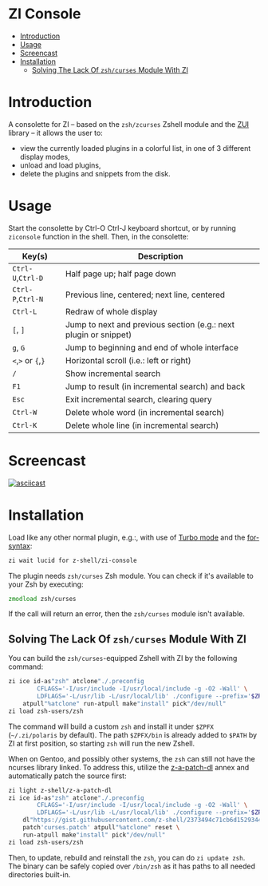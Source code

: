 <h1> ZI Console </h1>

- [Introduction](#introduction)
- [Usage](#usage)
- [Screencast](#screencast)
- [Installation](#installation)
  - [Solving The Lack Of `zsh/curses` Module With ZI](#solving-the-lack-of-zshcurses-module-with-zi)

# Introduction

A consolette for ZI – based on the `zsh/zcurses` Zshell module and the
[ZUI](https://github.com/z-shell/zui) library – it allows the user to:

- view the currently loaded plugins in a colorful list, in one of 3 different display modes,
- unload and load plugins,
- delete the plugins and snippets from the disk.

# Usage

Start the consolette by Ctrl-O Ctrl-J keyboard shortcut, or by running
`ziconsole` function in the shell. Then, in the consolette:

| Key(s)             | Description                                                      |
| ------------------ | ---------------------------------------------------------------- |
| `Ctrl-U`,`Ctrl-D`  | Half page up; half page down                                     |
| `Ctrl-P`,`Ctrl-N`  | Previous line, centered; next line, centered                     |
| `Ctrl-L`           | Redraw of whole display                                          |
| `[`, `]`           | Jump to next and previous section (e.g.: next plugin or snippet) |
| `g`, `G`           | Jump to beginning and end of whole interface                     |
| `<`,`>` or `{`,`}` | Horizontal scroll (i.e.: left or right)                          |
| `/`                | Show incremental search                                          |
| `F1`               | Jump to result (in incremental search) and back                  |
| `Esc`              | Exit incremental search, clearing query                          |
| `Ctrl-W`           | Delete whole word (in incremental search)                        |
| `Ctrl-K`           | Delete whole line (in incremental search)                        |

# Screencast

[![asciicast](https://asciinema.org/a/272994.svg)](https://asciinema.org/a/272994)

# Installation

Load like any other normal plugin, e.g.:, with use of [Turbo
mode](http://z-shell.github.io/zi/wiki/INTRODUCTION/#turbo_mode_zsh_62_53) and the
[for-syntax](http://z-shell.github.io/zi/wiki/For-Syntax/):

```zsh
zi wait lucid for z-shell/zi-console
```

The plugin needs `zsh/curses` Zsh module. You can check if it's available to
your Zsh by executing:

```zsh
zmodload zsh/curses
```

If the call will return an error, then the `zsh/curses` module isn't available.

## Solving The Lack Of `zsh/curses` Module With ZI

You can build the `zsh/curses`-equipped Zshell with ZI by the following
command:

```zsh
zi ice id-as"zsh" atclone"./.preconfig
        CFLAGS='-I/usr/include -I/usr/local/include -g -O2 -Wall' \
        LDFLAGS='-L/usr/lib -L/usr/local/lib' ./configure --prefix='$ZPFX'" \
    atpull"%atclone" run-atpull make"install" pick"/dev/null"
zi load zsh-users/zsh
```

The command will build a custom `zsh` and install it under `$ZPFX`
(`~/.zi/polaris` by default). The path `$ZPFX/bin` is already added to
`$PATH` by ZI at first position, so starting `zsh` will run the new Zshell.

When on Gentoo, and possibly other systems, the `zsh` can still not have the
ncurses library linked. To address this, utilize the
[z-a-patch-dl](https://github.com/z-shell/z-a-patch-dl) annex and
automatically patch the source first:

```zsh
zi light z-shell/z-a-patch-dl
zi ice id-as"zsh" atclone"./.preconfig
        CFLAGS='-I/usr/include -I/usr/local/include -g -O2 -Wall' \
        LDFLAGS='-L/usr/lib -L/usr/local/lib' ./configure --prefix='$ZPFX'" \
    dl"https://gist.githubusercontent.com/z-shell/2373494c71cb6d1529344a2ed1a64b03/raw -> curses.patch" \
    patch'curses.patch' atpull"%atclone" reset \
    run-atpull make"install" pick"/dev/null"
zi load zsh-users/zsh
```

Then, to update, rebuild and reinstall the `zsh`, you can do `zi update zsh`. The binary can be safely copied over `/bin/zsh` as it has paths to all
needed directories built-in.
